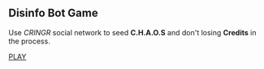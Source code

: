 ## Disinfo Bot Game

Use *CRINGR* social network to seed **C.H.A.O.S** and don't losing **Credits** in the process.

[PLAY](https://seacrst.github.io)